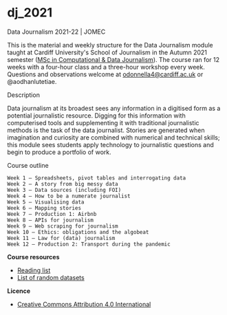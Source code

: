 # dj_2021

Data Journalism 2021-22 | JOMEC

This is the material and weekly structure for the Data Journalism module taught at Cardiff University's School of Journalism in the Autumn 2021 semester ([MSc in Computational & Data Journalism](https://www.cardiff.ac.uk/study/postgraduate/taught/courses/course/computational-and-data-journalism-msc)). The course ran for 12 weeks with a four-hour class and a three-hour workshop every week. Questions and observations welcome at odonnella4@cardiff.ac.uk or @aodhanlutetiae.

Description

Data journalism at its broadest sees any information in a digitised form as a potential journalistic resource. Digging for this information with computerised tools and supplementing it with traditional journalistic methods is the task of the data journalist. Stories are generated when imagination and curiosity are combined with numerical and technical skills; this module sees students apply technology to journalistic questions and begin to produce a portfolio of work.

Course outline

    Week 1 — Spreadsheets, pivot tables and interrogating data
    Week 2 — A story from big messy data
    Week 3 — Data sources (including FOI)
    Week 4 — How to be a numerate journalist
    Week 5 — Visualising data
    Week 6 — Mapping stories
    Week 7 — Production 1: Airbnb
    Week 8 — APIs for journalism
    Week 9 — Web scraping for journalism
    Week 10 — Ethics: obligations and the algobeat
    Week 11 — Law for (data) journalism
    Week 12 — Production 2: Transport during the pandemic

**Course resources**

- [Reading list](https://dj-reading.readthedocs.io/en/latest/#)
- [List of random datasets](https://aodhanlutetiae.github.io/j_book/intro.html)

**Licence**

- [Creative Commons Attribution 4.0 International](https://github.com/aodhanlutetiae/dj2020/blob/master/LICENSE)
